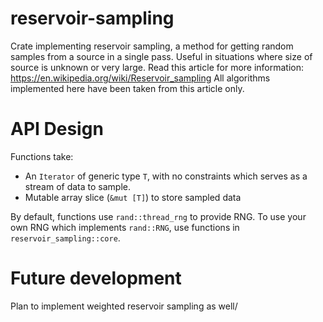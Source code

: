 # reservoir-sampling
Crate implementing reservoir sampling, a method for getting random samples
from a source in a single pass. Useful in situations where size of source is
unknown or very large.
Read this article for more information: https://en.wikipedia.org/wiki/Reservoir_sampling
All algorithms implemented here have been taken from this article only.
# API Design
Functions take:
- An `Iterator` of generic type `T`, with no constraints which serves as a stream of data to sample.
- Mutable array slice (`&mut [T]`) to store sampled data

By default, functions use `rand::thread_rng` to provide RNG.
To use your own RNG which implements `rand::RNG`, use functions in `reservoir_sampling::core`.

# Future development
Plan to implement weighted reservoir sampling as well/

